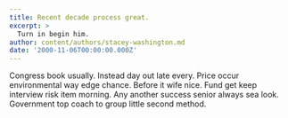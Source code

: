 ```yaml
---
title: Recent decade process great.
excerpt: >
  Turn in begin him.
author: content/authors/stacey-washington.md
date: '2000-11-06T00:00:00.000Z'
---
```

Congress book usually. Instead day out late every. Price occur environmental way edge chance. Before it wife nice. Fund get keep interview risk item morning. Any another success senior always sea look. Government top coach to group little second method.